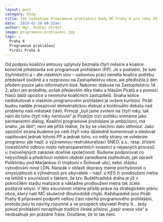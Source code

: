 ```yaml
---
layout: post
category: blog
title: Jak hodnotíme Programové prohlášení Rady MČ Prahy 6 pro roky 2018-2022?
date: '2019-02-20 09:32am'
author: Mgr. Ondřej Chrást
image: programove-prohlaseni.jpg
tags: |-
  Praha 6
  Programové prohlášení
  Piráti Praha 6
---
```

Od podpisu koaliční smlouvy uplynuly bezmála čtyři měsíce a koalice konečně představila své programové prohlášení (PP). Je s podivem, že tuto čtyřměsíční a – dle vlastních slov – usilovnou práci neměla koalice potřebu představit osobně a s rozpravou na Zastupitelstvu obce, ale předložila ji den předem pouze jako informativní bod. Nakonec diskuse na Zastupitelstvu 14. 2. přeci jen proběhla, avšak především díky tlaku a hlasům Pirátů a s pomocí hlasů další opozice a nemnoha koaličních zastupitelů. Snaha kolice nediskutovat o vlastním programovém prohlášení je ovšem kuriózní. Piráti budou nadále prosazovat demokratickou diskusi a kontinuální debatu nad problémy naší městské části. Princip „byli jsme zvoleni na čtyři roky, tak nám do toho čtyři roky nemluvte“ je Pirátům cizí: politiku vnímáme jako permanentní dialog.
Koaliční programové prohlášení je ambiciózní, má snahu „se líbit“; není ale příliš reálné, že by se všechno dalo stihnout. Jako opoziční strana budeme po celé čtyři roky důsledně komentovat a sledovat naplňování jednak tohoto PP a jednak toho, co měly strany ve volebním programu:  jde např. o významnou restrukturalizaci SNEO, a.s., resp. zřízení investičního odboru místo netransparentních investicí a nejasných procesů u (ne)veřejných zakázek dceřiné společnosti. Budeme podporovat co nejrychlejší a předchozí volební období zanedbané rozhodnutí, jak opravit Polikliniku pod Marjánkou či trojdomí v Šolínově ulici, nebo otázku vybudování nové LDN. Naopak v oblasti dopravy máme pochybnosti o smysluplnosti a výhodnosti pro obyvatele –  např. u KES či prodloužení metra na letiště v souvislosti s faktem, že tzv. Buštěhradská dráha je již v pokročilém stadiu realizace a nákladné prodloužení metra tak zcela pozbývá smysl. V této souvislosti vítáme příslib práce na strategickém plánu obce, který naší MČ skutečně dlouhodobě chybí.
Každopádně jsou Piráti Prahy 6 připraveni podpořit velkou část návrhů programového prohlášení, protože jsou to návrhy rozumné a ve prospěch obyvatel Prahy 6… tedy pokud prohlášení nenaplňuje tradiční české přísloví „papír snese vše“ a neobsahuje jen prázdné fráze. Doufáme, že to tak není.  

